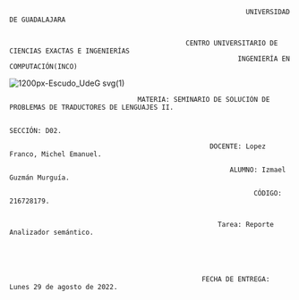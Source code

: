 
                                                               UNIVERSIDAD DE GUADALAJARA


                                                CENTRO UNIVERSITARIO DE CIENCIAS EXACTAS E INGENIERÍAS
                                                             INGENIERÍA EN COMPUTACIÓN(INCO)

![1200px-Escudo_UdeG svg(1)](https://user-images.githubusercontent.com/86133272/196335175-69e6abb9-d30a-46cc-bd0f-b30778beee3f.png)



                                    MATERIA: SEMINARIO DE SOLUCIÓN DE PROBLEMAS DE TRADUCTORES DE LENGUAJES II. 

                                                                   SECCIÓN: D02.

                                                      DOCENTE: Lopez Franco, Michel Emanuel.

                                                           ALUMNO: Izmael Guzmán Murguía.

                                                                 CÓDIGO: 216728179.


                                                        Tarea: Reporte Analizador semántico.





                                                    FECHA DE ENTREGA: Lunes 29 de agosto de 2022.

